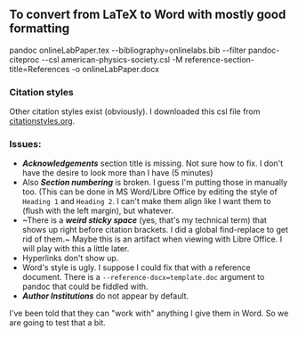 ## To convert from LaTeX to Word with mostly good formatting

pandoc onlineLabPaper.tex --bibliography=onlinelabs.bib --filter pandoc-citeproc --csl american-physics-society.csl -M reference-section-title=References -o onlineLabPaper.docx

### Citation styles
Other citation styles exist (obviously). I downloaded this csl file from [citationstyles.org](https://citationstyles.org).

### Issues:

- ***Acknowledgements*** section title is missing. Not sure how to fix. I don't have the desire to look more than I have (5 minutes)
- Also ***Section numbering*** is broken.  I guess I'm putting those in manually too. (This can be done in MS Word/Libre Office by editing the style of `Heading 1` and `Heading 2`.  I can't make them align like I want them to (flush with the left margin), but whatever.
- ~There is a ***weird sticky space*** (yes, that's my technical term) that shows up right before citation brackets.  I did a global find-replace to get rid of them.~ Maybe this is an artifact when viewing with Libre Office. I will play with this a little later.
- Hyperlinks don't show up.
- Word's style is ugly. I suppose I could fix that with a reference document. There is a `--reference-docx=template.doc` argument to pandoc that could be fiddled with.
- ***Author Institutions*** do not appear by default.

I've been told that they can "work with" anything I give them in Word. So we are going to test that a bit.
